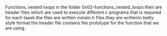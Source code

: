 Functions, nested loops
in the folder 0x02-functions_nested_loops their are header files which are used to execute different c programs that is required for each taask.the files are
written inmain.h files.they are writtenin betty style format.the header file contains the prototype for the function that we are using.